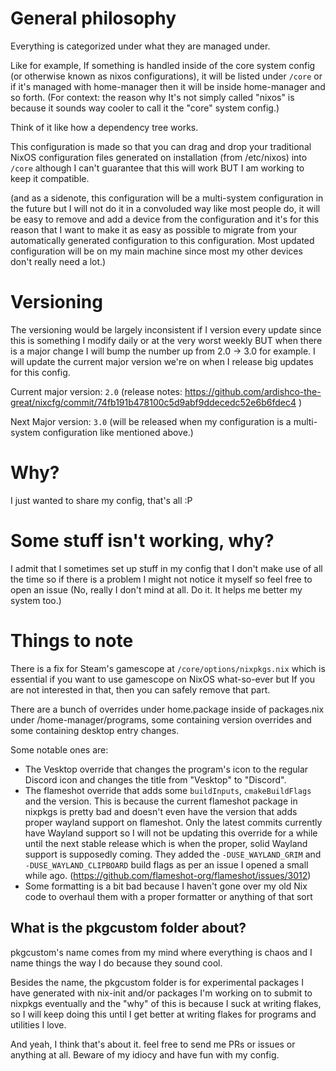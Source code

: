 # General philosophy

Everything is categorized under what they are managed under.

Like for example, If something is handled inside of the core system config (or otherwise known as nixos configurations), it will be listed under `/core` or if it's managed with home-manager then it will be inside home-manager and so forth. (For context: the reason why It's not simply called "nixos" is because it sounds way cooler to call it the "core" system config.)

Think of it like how a dependency tree works.

This configuration is made so that you can drag and drop your traditional NixOS configuration files generated on installation (from /etc/nixos) into `/core` although I can't guarantee that this will work BUT I am working to keep it compatible.

(and as a sidenote, this configuration will be a multi-system configuration in the future but I will not do it in a convoluded way like most people do, it will be easy to remove and add a device from the configuration and it's for this reason that I want to make it as easy as possible to migrate from your automatically generated configuration to this configuration. Most updated configuration will be on my main machine since most my other devices don't really need a lot.)

# Versioning

The versioning would be largely inconsistent if I version every update since this is something I modify daily or at the very worst weekly BUT when there is a major change I will bump the number up from 2.0 -> 3.0 for example. I will update the current major version we're on when I release big updates for this config.

Current major version: `2.0` (release notes: https://github.com/ardishco-the-great/nixcfg/commit/74fb191b478100c5d9abf9ddecedc52e6b6fdec4 )

Next Major version: `3.0` (will be released when my configuration is a multi-system configuration like mentioned above.)

# Why?

I just wanted to share my config, that's all :P

# Some stuff isn't working, why?

I admit that I sometimes set up stuff in my config that I don't make use of all the time so if there is a problem I might not notice it myself so feel free to open an issue (No, really I don't mind at all. Do it. It helps me better my system too.)

# Things to note

There is a fix for Steam's gamescope at ``/core/options/nixpkgs.nix`` which is essential if you want to use gamescope on NixOS what-so-ever but If you are not interested in that, then you can safely remove that part.

There are a bunch of overrides under home.package inside of packages.nix under /home-manager/programs, some containing version overrides and some containing desktop entry changes.

Some notable ones are:

- The Vesktop override that changes the program's icon to the regular Discord icon and changes the title from "Vesktop" to "Discord".
- The flameshot override that adds some `buildInputs`, `cmakeBuildFlags` and the version. This is because the current flameshot package in nixpkgs is pretty bad and doesn't even have the version that adds proper wayland support on flameshot. Only the latest commits currently have Wayland support so I will not be updating this override for a while until the next stable release which is when the proper, solid Wayland support is supposedly coming. They added the `-DUSE_WAYLAND_GRIM` and `-DUSE_WAYLAND_CLIPBOARD` build flags as per an issue I opened a small while ago. (https://github.com/flameshot-org/flameshot/issues/3012)
- Some formatting is a bit bad because I haven't gone over my old Nix code to overhaul them with a proper formatter or anything of that sort

## What is the pkgcustom folder about?

pkgcustom's name comes from my mind where everything is chaos and I name things the way I do because they sound cool.

Besides the name, the pkgcustom folder is for experimental packages I have generated with nix-init and/or packages I'm working on to submit to nixpkgs eventually and the "why" of this is because I suck at writing flakes, so I will keep doing this until I get better at writing flakes for programs and utilities I love.

And yeah, I think that's about it. feel free to send me PRs or issues or anything at all. Beware of my idiocy and have fun with my config.
